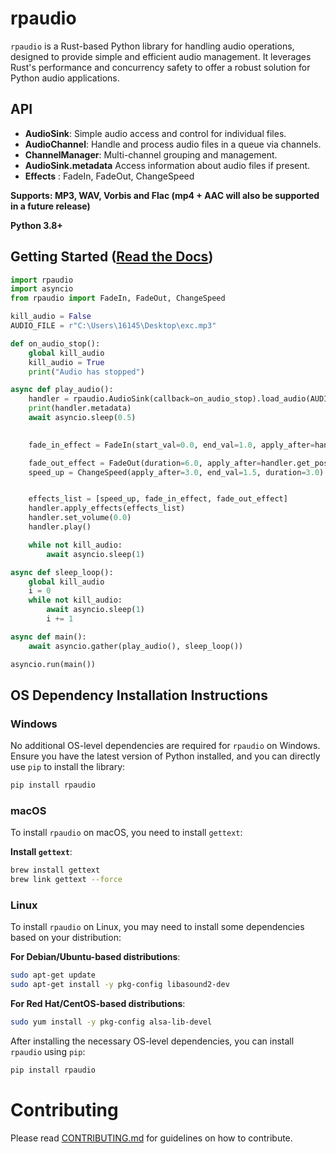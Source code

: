 # rpaudio

`rpaudio` is a Rust-based Python library for handling audio operations, designed to provide simple and efficient audio management. It leverages Rust's performance and concurrency safety to offer a robust solution for Python audio applications.


## API

- **AudioSink**: Simple audio access and control for individual files.
- **AudioChannel**: Handle and process audio files in a queue via channels.
- **ChannelManager**: Multi-channel grouping and management.
- **AudioSink.metadata** Access information about audio files if present.
- **Effects** : FadeIn, FadeOut, ChangeSpeed

**Supports: MP3, WAV, Vorbis and Flac (mp4 + AAC will also be supported in a future release)**

**Python 3.8+**



## Getting Started ([Read the Docs](https://sockheadrps.github.io/rpaudio/))


```py
import rpaudio
import asyncio
from rpaudio import FadeIn, FadeOut, ChangeSpeed

kill_audio = False
AUDIO_FILE = r"C:\Users\16145\Desktop\exc.mp3"

def on_audio_stop():
    global kill_audio
    kill_audio = True
    print("Audio has stopped")

async def play_audio():
    handler = rpaudio.AudioSink(callback=on_audio_stop).load_audio(AUDIO_FILE)
    print(handler.metadata)
    await asyncio.sleep(0.5)
    

    fade_in_effect = FadeIn(start_val=0.0, end_val=1.0, apply_after=handler.get_pos(), duration=3.0)

    fade_out_effect = FadeOut(duration=6.0, apply_after=handler.get_pos() + 7.0)
    speed_up = ChangeSpeed(apply_after=3.0, end_val=1.5, duration=3.0)


    effects_list = [speed_up, fade_in_effect, fade_out_effect]
    handler.apply_effects(effects_list)
    handler.set_volume(0.0)
    handler.play()

    while not kill_audio:
        await asyncio.sleep(1)

async def sleep_loop():
    global kill_audio
    i = 0
    while not kill_audio:
        await asyncio.sleep(1)
        i += 1

async def main():
    await asyncio.gather(play_audio(), sleep_loop())

asyncio.run(main())

```


## OS Dependency Installation Instructions


### Windows

No additional OS-level dependencies are required for `rpaudio` on Windows. Ensure you have the latest version of Python installed, and you can directly use `pip` to install the library:

```bash
pip install rpaudio
```


### macOS

To install `rpaudio` on macOS, you need to install `gettext`:


**Install `gettext`**:
```bash
brew install gettext
brew link gettext --force
```

### Linux

To install `rpaudio` on Linux, you may need to install some dependencies based on your distribution:

**For Debian/Ubuntu-based distributions**:
```bash
sudo apt-get update
sudo apt-get install -y pkg-config libasound2-dev
```

**For Red Hat/CentOS-based distributions**:
```bash
sudo yum install -y pkg-config alsa-lib-devel
```

After installing the necessary OS-level dependencies, you can install `rpaudio` using `pip`:

```bash
pip install rpaudio
```


# Contributing

Please read [CONTRIBUTING.md](CONTRIBUTING.md) for guidelines on how to contribute.
